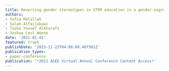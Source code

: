 ```yaml
---
title: Reversing gender stereotypes in STEM education in a gender-segregated region
authors:
- Safia Malallah
- Salah Alfailakawi
- Taiba Yousef Alkhurafi
- Joshua Levi Weese
date: '2021-01-01'
featured: trueS
publishDate: '2023-11-22T04:06:08.407301Z'
publication_types:
- paper-conference
publication: '*2021 ASEE Virtual Annual Conference Content Access*'
---
```

